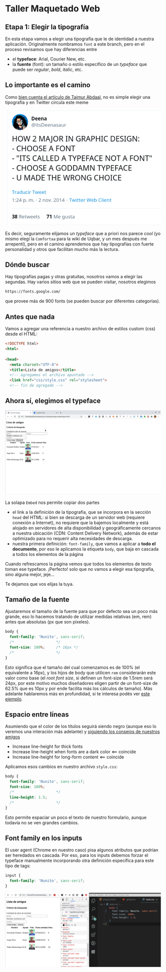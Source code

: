 # Taller Maquetado Web

## Etapa 1: Elegir la tipografía

En esta etapa vamos a elegir una tipografía que le de identidad a nuestra aplicación. Originalmente nombramos `font` a este branch, pero en el proceso revisamos que hay diferencias entre

- el **typeface**: Arial, Courier New, etc.
- la **fuente** (font): un tamaño o estilo específico de un _typeface_ que puede ser _regular_, _bold_, _italic_, etc.

## Lo importante es el camino

Como [bien cuenta el artículo de Taimur Abdaal](https://css-tricks.com/typography-for-developers/), no es simple elegir una tipografía y en Twitter circula este meme

![tweet](extra/tweet.png)

Es decir, seguramente elijamos un _typeface_ que a priori nos parece _cool_ (yo mismo elegí la `Comfortaa` para la wiki de Uqbar, y un mes después me arrepentí), pero en el camino aprendemos que hay tipografías con fuerte personalidad y otros que facilitan mucho más la lectura.

## Dónde buscar

Hay tipografías pagas y otras gratuitas, nosotros vamos a elegir las segundas. Hay varios sitios web que se pueden visitar, nosotros elegimos

```html
https://fonts.google.com/
```

que provee más de 900 fonts (se pueden buscar por diferentes categorías).

## Antes que nada

Vamos a agregar una referencia a nuestro archivo de estilos custom (css) desde el HTML:

```html
<!DOCTYPE html>
<html>

<head>
  <meta charset="UTF-8">
  <title>Lista de amigos</title>
  <!-- agregamos el archivo apuntado -->
  <link href="css/style.css" rel="stylesheet">
  <!-- fin de agregado -->
```

## Ahora sí, elegimos el typeface

![choosingTypeface](extra/selectingTypeface.gif)

La solapa `Embed` nos permite copiar dos partes

- el link a la definición de la tipografía, que se incorpora en la sección `head` del HTML: si bien se descarga de un servidor web (requiere conexión a Internet), no requiere que la bajemos localmente y está alojado en servidores de alta disponibilidad y geográficamente cercanos a nuestra ubicación (CDN: Content Delivery Network), además de estar optimizado para no requerir alta necesidades de descarga.
- nuestra primera definición: `font-family`, que vamos a aplicar a **todo el documento**, por eso le aplicamos la etiqueta `body`, que baja en cascada a todos los elementos de la página

Cuando refrescamos la página vemos que todos los elementos de texto toman ese typeface. ¡Perfecto! solo que no vamos a elegir esa tipografía, sino alguna mejor, jeje...

Te dejamos que vos elijas la tuya.

## Tamaño de la fuente

Ajustaremos el tamaño de la fuente para que por defecto sea un poco más grande, eso lo hacemos tratando de utilizar medidas relativas (em, rem) antes que absolutas (px que son píxeles).

```css
body {
  font-family: 'Nunito', sans-serif;
  /*                   */
  font-size: 100%;     /* 16px */
  /*                   */
}
```

Esto significa que el tamaño del cual comenzamos es de 100% (el equivalente a 16px), y los hijos de body que utilicen `rem` considerarán este valor como base (el _root font size_, si definen un font-size de 1.5rem será 24px, por este motivo muchos diseñadores eligen partir de un font-size de 62.5% que es 10px y por ende facilita más los cálculos de tamaño). Más adelante hablaremos más en profundidad, si te interesa podés ver [este ejemplo](https://github.com/uqbar-project/css-04-medidas-espaciales).

## Espacio entre líneas

Asumiendo que el color de los títulos seguirá siendo negro (aunque eso lo veremos una interación más adelante) y [siguiendo los consejos de nuestros amigos](https://css-tricks.com/typography-for-developers/)

- Increase line-height for thick fonts
- Increase line-height when fonts are a dark color  <== coincide
- Increase line-height for long-form content        <== coincide

Aplicamos esos cambios en nuestro archivo `style.css`:

```css
body {
  font-family: 'Nunito', sans-serif;
  font-size: 100%;
  /*                   */
  line-height: 1.5;
  /*                   */
}
```

Esto permite espaciar un poco el texto de nuestro formulario, aunque todavía no se ven grandes cambios.

## Font family en los inputs

El user agent (Chrome en nuestro caso) pisa algunos atributos que podrían ser heredados en cascada. Por eso, para los inputs debemos forzar el typeface manualmente incorporando otra definición específica para este tipo de tags:

```css
input {
  font-family: 'Nunito', sans-serif;
}
```

![settingTypefaceInput](extra/settingTypefaceToInput.gif)
